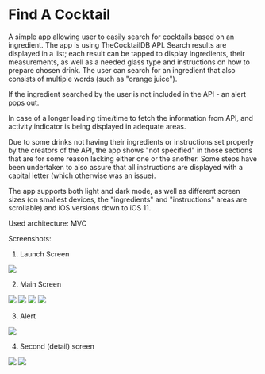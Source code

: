 
# Find A Cocktail

A simple app allowing user to easily search for cocktails based on an ingredient.
The app is using TheCocktailDB API. Search results are displayed in a list; each result can be tapped
to display ingredients, their measurements, as well as a needed glass type and instructions on how to prepare chosen drink.
The user can search for an ingredient that also consists of multiple words (such as "orange juice").

If the ingredient searched by the user is not included in the API - an alert pops out.

In case of a longer loading time/time to fetch the information from API, and activity indicator is being displayed in adequate areas.

Due to some drinks not having their ingredients or instructions set properly by the creators of the API, the app shows "not specified" in those sections
that are for some reason lacking either one or the another. Some steps have been undertaken to also assure that all instructions are displayed with a capital letter (which otherwise was an issue).

The app supports both light and dark mode, as well as different screen sizes (on smallest devices, the "ingredients" and "instructions" areas are scrollable) and iOS versions down to iOS 11.

Used architecture: MVC

Screenshots:

1. Launch Screen

![](/Screenshots/7%20DRINK.png)

2. Main Screen

![](/Screenshots/3%20DRINK.png) ![](/Screenshots/1%20DRINK.png) ![](/Screenshots/6%20DRINK.png) ![](/Screenshots/8%20DRINK.png)

3. Alert

![](/Screenshots/4%20DRINK.png)

4. Second (detail) screen

![](/Screenshots/2%20DRINK.png) ![](/Screenshots/5%20DRINK.png)

